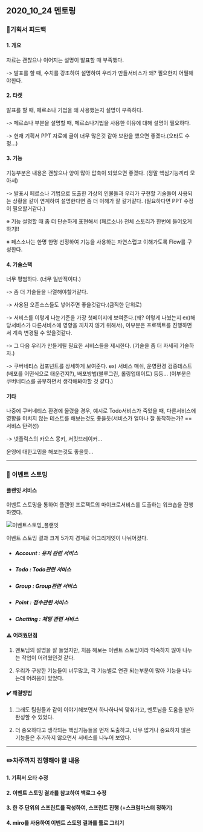 ## 2020_10_24 멘토링

### 📝기획서 피드백

#### 1. 개요

자료는 괜찮으나 이어지는 설명이 발표할 때 부족했다.

-> 발표를 할 때, 수치를 강조하여 설명하여 우리가 만들서비스가 왜? 필요한지 어필해야한다.

#### 2. 타켓

  발표를 할 때, 페르소나 기법을 왜 사용했는지 설명이 부족하다.

-> 페르소나 부분을 설명할 때, 페르소나기법을 사용한 이유에 대해 설명이 필요하다.

-> 현재 기획서 PPT 자료에 글이 너무 많은것 같아 보완을 했으면 좋겠다.(오타도 수정...)

#### 3. 기능

기능부분은 내용은 괜찮으나 양이 많아 압축이 되었으면 좋겠다. (정말 핵심기능끼리 모아서)

->  발표시 페르소나 기법으로 도출한 가상의 인물들과 우리가 구현할 기술들이 사용되는 상황을 같이 연계하여 설명한다면 좀 더 이해가 잘 갈거같다. (필요하다면 PPT 수정이 필요할거같다.)

※ 기능 설명할 때 좀 더 단순하게 표현해서 (페르소나) 전체 스토리가 한번에 들어오게 하기!!

※ 페스소나는 한명 한명 선정하여 기능을 사용하는 자연스럽고 이해가도록 Flow를 구성한다.

#### 4. 기술스택

너무 평범하다. (너무 일반적이다.)

-> 좀 더 기술들을 나열해야할거같다.

-> 사용된 오픈소스들도 넣어주면 좋을것같다.(큼직한 단위로)

-> 서비스를 이렇게 나눈기준을 가장 첫페이지에 보여준다.(왜? 이렇게 나눴는지 ex)해당서비스가 다른서비스에 영향을 끼치지 않기 위해서), 이부분은 프로젝트를 진행하면서 계속 변경될 수 있을것같다.

-> 그 다음 우리가 만들게될 필요한 서비스들을 제시한다. (기술을 좀 더 자세히 기술하자.)

-> 쿠버네티스 컴포넌트를 상세하게 보여준다. ex) 서비스 매쉬, 운영환경 검증테스트(배포를 어떤식으로 태운건지?), 배포방법(블루그린, 롤링업데이트) 등등... (이부분은 쿠버네티스를 공부하면서 생각해봐야할 것 같다.)



#### 기타

나중에 쿠버네티스 환경에 올렸을 경우, 예시로 Todo서비스가 죽었을 때, 다른서비스에 영향을 미치지 않는 테스트를 해보는것도 좋을듯(서비스가 얼마나 잘 동작하는가? == 서비스 탄력성)

-> 넷플릭스의 카오스 몽키, 서킷브레이커...

운영에 대한고민을 해보는것도 좋을듯...



---

### 🌟 이벤트 스토밍

#### 플랜잇 서비스

이벤트 스토밍을 통하여 플랜잇 프로젝트의 마이크로서비스를 도출하는 워크숍을 진행하였다.

![이벤트스토밍_플랜잇](C:\Users\jeongseunghoon\Desktop\이벤트스토밍_플랜잇.jpg)



이벤트 스토밍 결과 크게 5가지 경계로 어그리게잇이 나뉘어졌다.

* ##### Account : 유저 관련 서비스

* ##### Todo : Todo관련 서비스

* ##### Group : Group관련 서비스

* ##### Point : 점수관련 서비스

* ##### Chatting : 채팅 관련 서비스



#### ⚠️ 어려웠던점

1. 멘토님의 설명을 잘 들었지만, 처음 해보는 이벤트 스토밍이라 익숙하지 않아 나누는 작업이 어려웠던것 같다.

2. 우리가 구상한 기능들이 너무많고, 각 기능별로 연관 되는부분이 많아 기능을 나누는데 어려움이 있었다.

#### ✔️ 해결방법

1. 그래도 팀원들과 같이 이야기해보면서 하나하나씩 맞춰가고, 멘토님을 도움을 받아 완성할 수 있었다.

2. 더 중요하다고 생각되는 핵심기능들을 먼저 도출하고, 너무 많거나 중요하지 않은 기능들은 추가하지 않으면서 서비스를 나누어 보았다.

   

---

### ✏️차주까지 진행해야 할 내용

#### 1. 기획서 오타 수정

#### 2. 이벤트 스토밍 결과를 참고하여 백로그 수정

#### 3. 한 주 단위의 스프린트를 작성하여, 스프린트 진행 (+스크럼마스터 정하기)

#### 4. miro를 사용하여 이벤트 스토밍 결과를 툴로 그리기